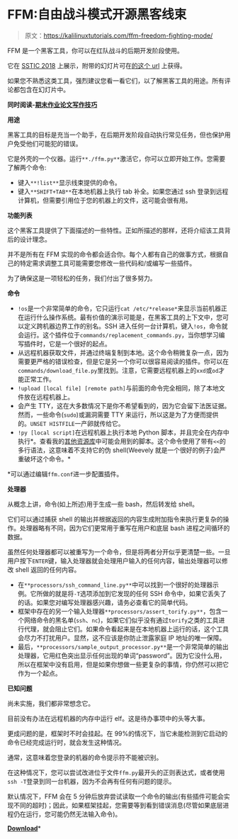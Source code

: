 # FFM:自由战斗模式开源黑客线束

> 原文：<https://kalilinuxtutorials.com/ffm-freedom-fighting-mode/>

FFM 是一个黑客工具，你可以在红队战斗的后期开发阶段使用。

它在 [SSTIC 2018](https://www.sstic.org) 上展示，附带的幻灯片可在[的这个 url](http://manalyzer.org/static/talks/SSTIC2018.pptx) 上获得。

如果您不熟悉这类工具，强烈建议您看一看它们，以了解黑客工具的用途。所有评论都包含在幻灯片中。

**同时阅读-[期末作业论文写作技巧](https://kalilinuxtutorials.com/tips-for-paper-writing-for-final-assignment/)**

**用途**

黑客工具的目标是充当一个助手，在后期开发阶段自动执行常见任务，但也保护用户免受他们可能犯的错误。

它是外壳的一个仪器。运行`**./ffm.py**`激活它，你可以立即开始工作。您需要了解两个命令:

*   键入`**!list**`显示线束提供的命令。
*   键入`**SHIFT+TAB**`在本地机器上执行 tab 补全。如果您通过 ssh 登录到远程计算机，但需要引用位于您的机器上的文件，这可能会很有用。

**功能列表**

这个黑客工具提供了下面描述的一些特性。正如所描述的那样，还将介绍该工具背后的设计理念。

并不是所有在 FFM 实现的命令都会适合你。每个人都有自己的做事方式，根据自己的特定需求调整工具可能需要您修改一些代码和/或编写一些插件。

为了确保这是一项轻松的任务，我们付出了很多努力。

**命令**

*   `!os`是一个非常简单的命令，它只运行`cat /etc/*release*`来显示当前机器正在运行什么操作系统。最有价值的演示可能是，在黑客工具的上下文中，您可以定义跨机器边界工作的别名。SSH 进入任何一台计算机，键入`!os`，命令就会运行。这个插件位于`commands/replacement_commands.py`，当你想学习编写插件时，它是一个很好的起点。
*   从远程机器获取文件，并通过终端复制到本地。这个命令稍微复杂一点，因为需要更严格的错误检查，但是它是另一个你可以很容易阅读的插件。你可以在`commands/download_file.py`里找到。注意，它需要远程机器上的`xxd`或`od`才能正常工作。
*   `!upload [local file] [remote path]`与前面的命令完全相同，除了本地文件放在远程机器上。
*   会产生 TTY，这在大多数情况下是你不希望看到的，因为它会留下法医证据。然而，一些命令(`sudo`)或漏洞需要 TTY 来运行，所以这是为了方便而提供的。`UNSET HISTFILE`一产卵就传给它。
*   `!py [local script]`在远程机器上执行本地 Python 脚本，并且完全在内存中执行*。查看我的[其他资源库](https://github.com/JusticeRage/freedomfighting)中可能会用到的脚本。这个命令使用了带有`<<`的多行语法，这意味着不支持它的伪 shell(Weevely 就是一个很好的例子)会严重破坏这个命令。*

 *可以通过编辑`ffm.conf`进一步配置插件。

**处理器**

从概念上讲，命令(如上所述)用于生成一些 bash，然后转发给 shell。

它们可以通过捕获 shell 的输出并根据返回的内容生成附加指令来执行更复杂的操作。处理器略有不同，因为它们更常用于重写在用户和底层 bash 进程之间循环的数据。

虽然任何处理器都可以被重写为一个命令，但是将两者分开似乎更清楚一些。一旦用户按下`ENTER`键，输入处理器就会处理用户输入的任何内容，输出处理器可以修改 shell 返回的任何内容。

*   在`**processors/ssh_command_line.py**`中可以找到一个很好的处理器示例。它所做的就是将`-T`选项添加到它发现的任何 SSH 命令中，如果它丢失了的话。如果您对编写处理器感兴趣，请务必查看它的简单代码。
*   框架中存在的另一个输入处理器`**processors/assert_torify.py**`，包含一个网络命令的黑名单(`ssh`、`nc`)，如果它们似乎没有通过`torify`之类的工具进行代理，就会阻止它们。如果命令看起来是在本地机器上运行的话，这个工具会尽力不打扰用户。显然，这不应该是你防止泄露家庭 IP 地址的唯一保障。
*   最后，`**processors/sample_output_processor.py**`是一个非常简单的输出处理器，它用红色突出显示任何出现的单词“password”。因为它没什么用，所以在框架中没有启用，但是如果你想做一些更复杂的事情，你仍然可以把它作为一个起点。

**已知问题**

尚未实施，我们都非常想念它。

目前没有办法在远程机器的内存中运行 elf。这是待办事项中的头等大事。

更成问题的是，框架时不时会挂起。在 99%的情况下，当它未能检测到它启动的命令已经完成运行时，就会发生这种情况。

通常，这意味着您登录的机器的命令提示符不能被识别。

在这种情况下，您可以尝试改进位于文件`ffm.py`最开头的正则表达式，或者使用`ssh -T`登录到同一台机器，因为不会再有任何有问题的提示。

默认情况下，FFM 会在 5 分钟后放弃尝试读取一个命令的输出(有些插件可能会实现不同的超时)；因此，如果框架挂起，您需要等到看到错误消息(尽管如果底层进程仍在运行，您可能仍然无法输入命令)。

[**Download**](https://github.com/JusticeRage/FFM)*